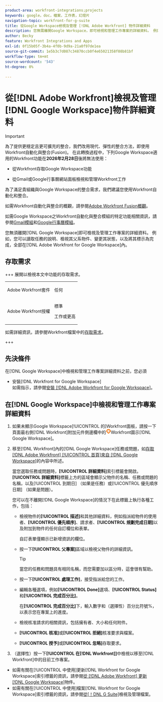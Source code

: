 ```yaml
---
product-area: workfront-integrations;projects
keywords: google，doc，檔案，工作表，幻燈片
navigation-topic: workfront-for-g-suite
title: 從Google Workspace檢視及管理 [!DNL Adobe Workfront] 物件詳細資料
description: 您無需離開Google Workspace，即可檢視和管理工作專案的詳細資料。 例如，您可以在Google Workspace的 [!DNL Adobe Workfront] 內讀取任務的說明、檢視其父系物件、變更其狀態，以及將其標示為完成。
author: Becky
feature: Workfront Integrations and Apps
exl-id: 0f15b05f-3b4a-4f0b-9d9a-21a0f97de1ea
source-git-commit: 1e5b3c7d087c34870ccb0f4e65021358f08b81bf
workflow-type: tm+mt
source-wordcount: '543'
ht-degree: 0%

---
```


# 從[!DNL Adobe Workfront]檢視及管理[!DNL Google Workspace]物件詳細資料

>[!IMPORTANT]
>
>為了提供更穩定且更可擴充的整合，我們改用現代、彈性的整合方法，即使用Workfront自動化與整合(Fusion)。 在此轉換過程中，下列Google Workspace適用的Workfront功能在&#x200B;**2026年2月28日**&#x200B;後將無法使用：
>
>* 從Workfront存取Google Workspace功能
>
>* 從Gmail或Google行事曆網站面板檢視和管理Workfront工作
>
>為了滿足貴組織與Google Workspace的整合需求，我們建議您使用Workfront自動化和整合。
>
>如需Workfront自動化與整合的概觀，請參閱[Adobe Workfront Fusion概觀](https://experienceleague.adobe.com/en/docs/workfront-fusion/using/get-started-with-fusion/understand-workfront-fusion/workfront-fusion-overview)。
>
>如需Google Workspace之Workfront自動化與整合模組的特定功能相關資訊，請參閱[Gmail模組](https://experienceleague.adobe.com/en/docs/workfront-fusion/using/references/apps-and-their-modules/third-party-app-connectors/gmail-modules)和[Google行事曆模組](https://experienceleague.adobe.com/en/docs/workfront-fusion/using/references/apps-and-their-modules/third-party-app-connectors/google-calendar-modules)。

您無須離開[!DNL Google Workspace]即可檢視及管理工作專案的詳細資料。 例如，您可以讀取任務的說明、檢視其父系物件、變更其狀態，以及將其標示為完成，全部在[!DNL Adobe Workfront for Google Workspace]內。

## 存取需求

+++ 展開以檢視本文中功能的存取需求。

<table style="table-layout:auto"> 
 <col> 
 <col> 
 <tbody> 
  <tr> 
   <td role="rowheader">Adobe Workfront套件</td> 
   <td> <p>任何</p> </td> 
  </tr> 
  <tr> 
   <td role="rowheader">Adobe Workfront授權</td> 
   <td> <p>標準</p><p>工作或更高</p>
  </tr> 
 </tbody> 
</table>

如需詳細資訊，請參閱Workfront檔案中的[存取需求](/help/quicksilver/administration-and-setup/add-users/access-levels-and-object-permissions/access-level-requirements-in-documentation.md)。

+++

## 先決條件

在[!DNL Google Workspace]中檢視和管理工作專案詳細資料之前，您必須

* 安裝[!DNL Workfront for Google Workspace]\
   如需指示，請參閱[安裝 [!DNL Adobe Workfront for Google Workspace]](../../workfront-integrations-and-apps/workfront-for-g-suite/install-workfront-for-gsuite.md)。

## 在[!DNL Google Workspace]中檢視和管理工作專案詳細資料

1. 如果未顯示Google Workspace[!UICONTROL 的]Workfront面板，請按一下頁面最右側[!DNL Workfront]附加元件側邊欄中的![圖示](assets/wf-lion-icon.png)Workfront圖示[!DNL Google Workspace]。
1. 移至[!DNL Workfront]內的[!DNL Google Workspace]任務或問題，如[存取 [!DNL Adobe Workfront] [!UICONTROL 首頁]來自 [!DNL Google Workspace]](../../workfront-integrations-and-apps/workfront-for-g-suite/access-wf-home-content-from-g-suite.md)的內容中所述。

   當您選取任務或問題時，**[!UICONTROL 詳細資料]**&#x200B;索引標籤會開啟。 **[!UICONTROL 詳細資料]**&#x200B;標籤上方的區域會顯示父物件的名稱、任務或問題的名稱，以及[!UICONTROL 到期日] （如果是任務）或[!UICONTROL 優先順序日期] （如果是問題）。


   您可以在不離開[!DNL Google Workspace]的情況下在此標籤上執行各種工作，包括：

   * 檢視物件的&#x200B;**[!UICONTROL 描述]**&#x200B;和其他詳細資料，例如指派給物件的使用者、**[!UICONTROL 優先順序]**、請求者、**[!UICONTROL 規劃完成日期]**&#x200B;以及附加到物件的任何自訂欄位和表單。

     自訂表單僅顯示已新增資訊的欄位。

   * 按一下&#x200B;**[!UICONTROL 父專案]**&#x200B;區域以檢視父物件的詳細資訊。

     >[!TIP]
     >
     >當您的任務和問題具有相同名稱，而您需要加以區分時，這會很有幫助。

   * 按一下&#x200B;**[!UICONTROL 處理工作]**，接受指派給您的工作。
   * 編輯各種選項，例如&#x200B;**[!UICONTROL Done]**&#x200B;選項、**[!UICONTROL Status]**&#x200B;和&#x200B;**[!UICONTROL 完成百分比]**。

     在&#x200B;**[!UICONTROL 完成百分比]**&#x200B;下，輸入數字和（選擇性）百分比符號%，以表示您在專案上的進度。
   * 檢視核准請求的相關資訊，包括擁有者、大小和任何附件。
   * **[!UICONTROL 核准]**&#x200B;或&#x200B;**[!UICONTROL 拒絕]**&#x200B;核准要求與檔案。

   * **[!UICONTROL 授予]**&#x200B;或&#x200B;**[!UICONTROL 忽略]**&#x200B;存取要求。

1. （選擇性）按一下&#x200B;**[!UICONTROL 在[!DNL Workfront]]**&#x200B;中檢視以移至[!DNL Workfront]中的目前工作專案。

* 如需有關在[!UICONTROL 中使用]更新[!DNL Workfront for Google Workspace]索引標籤的資訊，請參閱[從 [!DNL Adobe Workfront] 更新 [!DNL Google Workspace]](../../workfront-integrations-and-apps/workfront-for-g-suite/update-a-workfront-object-in-gsuite.md)物件。
* 如需有關在[!UICONTROL 中使用]檔案[!DNL Workfront for Google Workspace]索引標籤的資訊，請參閱[從[！DNL G Suite]](../../workfront-integrations-and-apps/workfront-for-g-suite/view-and-manage-documents-in-gsuite.md)檢視及管理檔案。
